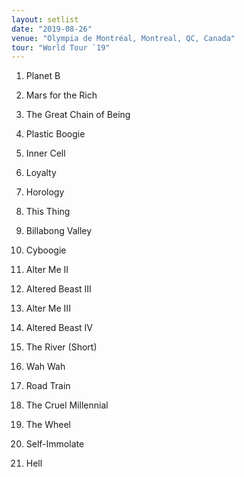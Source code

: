 ```yaml
---
layout: setlist
date: "2019-08-26"
venue: "Olympia de Montréal, Montreal, QC, Canada"
tour: "World Tour `19"
---
```



 1. Planet B

 2. Mars for the Rich

 3. The Great Chain of Being

 4. Plastic Boogie

 5. Inner Cell

 6. Loyalty

 7. Horology

 8. This Thing

 9. Billabong Valley

10. Cyboogie

11. Alter Me II

12. Altered Beast III

13. Alter Me III

14. Altered Beast IV

15. The River
    (Short)

16. Wah Wah

17. Road Train

18. The Cruel Millennial

19. The Wheel

20. Self-Immolate

21. Hell


